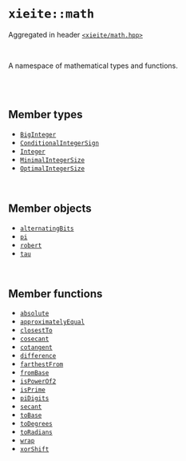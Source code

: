 # `xieite::math`
Aggregated in header [`<xieite/math.hpp>`](https://github.com/Eczbek/xieite/tree/main/include/xieite/math.hpp)

<br/>

A namespace of mathematical types and functions.

<br/><br/>

## Member types
- [`BigInteger`](https://github.com/Eczbek/xieite/tree/main/docs/math/BigInteger.md)
- [`ConditionalIntegerSign`](https://github.com/Eczbek/xieite/tree/main/docs/math/ConditionalIntegerSign.md)
- [`Integer`](https://github.com/Eczbek/xieite/tree/main/docs/math/Integer.md)
- [`MinimalIntegerSize`](https://github.com/Eczbek/xieite/tree/main/docs/math/MinimalIntegerSize.md)
- [`OptimalIntegerSize`](https://github.com/Eczbek/xieite/tree/main/docs/math/OptimalIntegerSize.md)

<br/>

## Member objects
- [`alternatingBits`](https://github.com/Eczbek/xieite/tree/main/docs/math/alternatingBits.md)
- [`pi`](https://github.com/Eczbek/xieite/tree/main/docs/math/pi.md)
- [`robert`](https://github.com/Eczbek/xieite/tree/main/docs/math/robert.md)
- [`tau`](https://github.com/Eczbek/xieite/tree/main/docs/math/tau.md)

<br/>

## Member functions
- [`absolute`](https://github.com/Eczbek/xieite/tree/main/docs/math/absolute.md)
- [`approximatelyEqual`](https://github.com/Eczbek/xieite/tree/main/docs/math/approximatelyEqual.md)
- [`closestTo`](https://github.com/Eczbek/xieite/tree/main/docs/math/closestTo.md)
- [`cosecant`](https://github.com/Eczbek/xieite/tree/main/docs/math/cosecant.md)
- [`cotangent`](https://github.com/Eczbek/xieite/tree/main/docs/math/cotangent.md)
- [`difference`](https://github.com/Eczbek/xieite/tree/main/docs/math/difference.md)
- [`farthestFrom`](https://github.com/Eczbek/xieite/tree/main/docs/math/farthestFrom.md)
- [`fromBase`](https://github.com/Eczbek/xieite/tree/main/docs/math/fromBase.md)
- [`isPowerOf2`](https://github.com/Eczbek/xieite/tree/main/docs/math/isPowerOf2.md)
- [`isPrime`](https://github.com/Eczbek/xieite/tree/main/docs/math/isPrime.md)
- [`piDigits`](https://github.com/Eczbek/xieite/tree/main/docs/math/piDigits.md)
- [`secant`](https://github.com/Eczbek/xieite/tree/main/docs/math/secant.md)
- [`toBase`](https://github.com/Eczbek/xieite/tree/main/docs/math/toBase.md)
- [`toDegrees`](https://github.com/Eczbek/xieite/tree/main/docs/math/toDegrees.md)
- [`toRadians`](https://github.com/Eczbek/xieite/tree/main/docs/math/toRadians.md)
- [`wrap`](https://github.com/Eczbek/xieite/tree/main/docs/math/wrap.md)
- [`xorShift`](https://github.com/Eczbek/xieite/tree/main/docs/math/xorShift.md)
